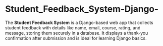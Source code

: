 # Student_Feedback_System-Django-
The **Student Feedback System** is a Django-based web app that collects student feedback with details like name, email, course, rating, and message, storing them securely in a database. It displays a thank-you confirmation after submission and is ideal for learning Django basics.

